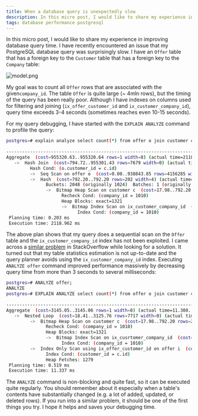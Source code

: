 ```yaml
---
title: When a database query is unexpectedly slow
description: In this micro post, I would like to share my experience in improving database query time by updating statistics estimates.
tags: database performance postgresql
---
```


In this micro post, I would like to share my experience in improving database query time.
I have recently encountered an issue that my PostgreSQL database query was surprisingly slow. I have an `Offer` table that has a foreign key to the `Customer` table that has a foreign key to the `Company` table:
 
![model.png](https://cdn.hashnode.com/res/hashnode/image/upload/v1660113291458/PTUHw4-Xc.png)

My goal was to count all `Offer` rows that are associated with the given`company_id`.
The table `Offer` is quite large (~ 4mln rows), but the timing of the query has been really poor. Although I have indexes on columns used for filtering and joining (`ix_offer_customer_id` and `ix_customer_company_id`), query time exceeds 3-4 seconds (sometimes reaches even 10-15 seconds). 

For my query debugging, I have started with the `EXPLAIN ANALYZE` command to profile the query:

```bash
postgres=# explain analyze select count(*) from offer o join customer c on c.id = o.customer_id where company_id = 1010;
                                                                        QUERY PLAN                                                                         
-----------------------------------------------------------------------------------------------------------------------------------------------------------
Aggregate  (cost=955320.63..955320.64 rows=1 width=8) (actual time=2118.923..2118.923 rows=1 loops=1)
   ->  Hash Join  (cost=794.72..955301.43 rows=7679 width=0) (actual time=1350.199..2118.842 rows=694 loops=1)
         Hash Cond: (o.customer_id = c.id)
         ->  Seq Scan on offer o  (cost=0.00..938843.85 rows=4156285 width=4) (actual time=0.036..1973.440 rows=4166966 loops=1)
         ->  Hash  (cost=792.20..792.20 rows=202 width=4) (actual time=2.354..2.354 rows=1205 loops=1)
               Buckets: 2048 (originally 1024)  Batches: 1 (originally 1)  Memory Usage: 59kB
               ->  Bitmap Heap Scan on customer c  (cost=17.98..792.20 rows=202 width=4) (actual time=0.581..2.123 rows=1205 loops=1)
                     Recheck Cond: (company_id = 1010)
                     Heap Blocks: exact=1321
                     ->  Bitmap Index Scan on ix_customer_company_id  (cost=0.00..17.93 rows=202 width=0) (actual time=0.376..0.376 rows=3001 loops=1)
                           Index Cond: (company_id = 1010)
 Planning time: 0.203 ms
 Execution time: 2118.962 ms
```

The above plan shows that my query does a sequential scan on the `Offer` table and the `ix_customer_company_id` index has not been exploited.
I came across a [similar problem](https://stackoverflow.com/questions/64808904/postgres-uses-hash-join-with-seq-scan-when-inner-select-index-cond-is-faster) in StackOverflow while looking for a solution. It turned out that my table statistics estimation is not up-to-date and the query planner avoids using the `ix_customer_company_id` index. Executing `ANALYZE offer` command improved performance massively by decreasing query time from more than 3 seconds to several milliseconds:

```bash
postgres=# ANALYZE offer;
ANALYZE
postgres=# EXPLAIN ANALYZE select count(*) from offer o join customer c on c.id = o.customer_id where company_id = 1010;
                                                                                     QUERY PLAN                                                                                     
------------------------------------------------------------------------------------------------------------------------------------------------------------------------------------
Aggregate  (cost=3145.05..3145.06 rows=1 width=8) (actual time=11.308..11.308 rows=1 loops=1)
   ->  Nested Loop  (cost=18.41..3125.76 rows=7717 width=0) (actual time=0.573..11.209 rows=694 loops=1)
         ->  Bitmap Heap Scan on customer c  (cost=17.98..792.20 rows=202 width=4) (actual time=0.527..2.041 rows=1205 loops=1)
               Recheck Cond: (company_id = 1010)
               Heap Blocks: exact=1321
               ->  Bitmap Index Scan on ix_cusrtomer_company_id  (cost=0.00..17.93 rows=202 width=0) (actual time=0.325..0.325 rows=3001 loops=1)
                     Index Cond: (company_id = 1010)
         ->  Index Only Scan using ix_offer_customer_id on offer i  (cost=0.43..11.48 rows=7 width=4) (actual time=0.002..0.007 rows=1 loops=1205)
               Index Cond: (customer_id = c.id)
               Heap Fetches: 1279
 Planning time: 0.519 ms
 Execution time: 11.337 ms
```

The `ANALYZE` command is non-blocking and quite fast, so it can be executed quite regularly. You should remember about it especially when a table's contents have substantially changed (e.g. a lot of added, updated, or deleted rows). If you run into a similar problem, it should be one of the first things you try. I hope it helps and saves your debugging time.
